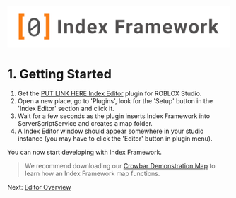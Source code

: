 ![Index Framework Banner](../images/ifw/banner.png)
# 1. Getting Started

1. Get the [PUT LINK HERE Index Editor]() plugin for ROBLOX Studio.
2. Open a new place, go to 'Plugins', look for the 'Setup' button in the 'Index Editor' section and click it.
3. Wait for a few seconds as the plugin inserts Index Framework into ServerScriptService and creates a map folder.
4. A Index Editor window should appear somewhere in your studio instance (you may have to click the 'Editor' button in plugin menu).

You can now start developing with Index Framework.

> We recommend downloading our [Crowbar Demonstration Map](https://github.com/primitivepolygon/primitivepolygon.github.io/raw/main/places/CrowbarDemonstration.rbxl) to learn how an Index Framework map functions.

Next: [Editor Overview](/ifw/2_editor_overview)